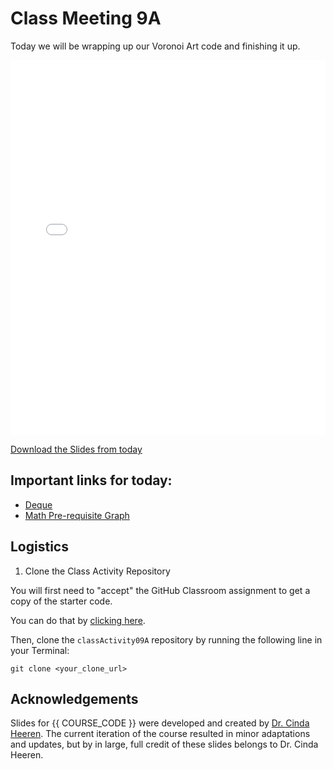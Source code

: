 # Class Meeting 9A

Today we will be wrapping up our Voronoi Art code and finishing it up.

<div>
<iframe src="../../Lec14_Voronoi2_Graphs.pdf" width="100%" height="600px" frameBorder="0"> </iframe>
</div>

[Download the Slides from today](https://github.com/ubc-cs/cpsc203/raw/main/files/Lec14_Voronoi2_Graphs.pdf)

## Important links for today:

- [Deque](https://www.geeksforgeeks.org/deque-in-python/)
- [Math Pre-requisite Graph](https://ubcmath.github.io/coursemap/)

<!-- 
## Optional links for today
-->

## Logistics

1. Clone the Class Activity Repository

You will first need to "accept" the GitHub Classroom assignment to get a copy of the starter code.

You can do that by [clicking here](https://classroom.github.com/a/9O9S8RgF).

Then, clone the `classActivity09A` repository by running the following line in your Terminal:

```
git clone <your_clone_url>
```

## Acknowledgements

Slides for {{ COURSE_CODE }} were developed and created by [Dr. Cinda Heeren](https://www.cs.ubc.ca/people/cinda-heeren). The current iteration of the course resulted in minor adaptations and updates, but by in large, full credit of these slides belongs to Dr. Cinda Heeren.